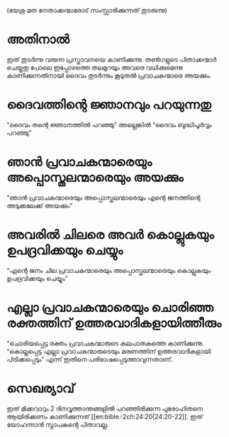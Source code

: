 (യേശു മത നേതാക്കന്മാരോട് സംസ്സാരിക്കുന്നത് തുടരുന്നു)
# അതിനാൽ
ഇത് തുടർന്നു വരുന്ന പ്രസ്താവനയെ കാണിക്കുന്നു. തൺഗളുടെ പിതാക്കന്മാർ ചെയ്തതു പോലെ ഇപ്പോഴത്തെ തലമുറയും അവരെ വധിക്കുമെന്നു കാണിക്കുന്നതിനായി ദൈവം തുടർന്നും കൂടുതൽ പ്രവാചകന്മാരെ അയക്കും.
# ദൈവത്തിന്റെ ജ്ഞാനവും പറയുന്നതു
“ദൈവം തന്റെ ജ്ഞാനത്തിൽ പറഞ്ഞു” അല്ലെങ്കിൽ “ദൈവം ബുദ്ധിപൂർവ്വം പറഞ്ഞു”
# ഞാൻ പ്രവാചകന്മാരെയും അപ്പൊസ്തലന്മാരെയും അയക്കും
“ഞാൻ പ്രവാചകന്മാരെയും അപ്പൊസ്തലന്മാരെയും എന്റെ ജനത്തിന്റെ അടുക്കലേക്ക് അയക്കും”
# അവരിൽ ചിലരെ അവർ കൊല്ലുകയും ഉപദ്രവിക്കയും ചെയ്യും
“എന്റെ ജനം ചില പ്രവാചകന്മാരെയും അപ്പൊസ്തലന്മാരെയും  കൊല്ലുകയും ഉപദ്രവിക്കയും ചെയ്യും”  
# എല്ലാ പ്രവാചകന്മാരെയും ചൊരിഞ്ഞ രക്തത്തിന് ഉത്തരവാദികളായിത്തീരും
“ചൊരിയപ്പെട്ട രക്തം പ്രവാചകന്മാരുടെ കുലപാതകത്തെ കാണിക്കുന്നു. “കൊല്ലപ്പെട്ട എല്ലാ പ്രവാചകന്മാരുടെയും മരണത്തിന് ഉത്തരവാദികളായി പിടിക്കപ്പെടും” എന്ന് ഇതിനെ പരിഭാഷപ്പെടുത്താവുന്നതാണ്.
# സെഖര്യാവ്
ഇത് മിക്കവാറും 2 ദിനവൃത്താന്തങ്ങളിൽ പറഞ്ഞിരിക്കുന്ന പുരോഹിതനെ ആയിരിക്കണം കാണിക്കുന്നത് \[\[en:bible:notes:2ch:24:20|24:20-22]]. ഇത് യോഹന്നാൻ സ്നാപകന്റെ പിതാവല്ല.
